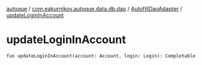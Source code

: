 [autoque](../../index.md) / [com.eakurnikov.autoque.data.db.dao](../index.md) / [AutofillDaoAdapter](index.md) / [updateLoginInAccount](./update-login-in-account.md)

# updateLoginInAccount

`fun updateLoginInAccount(account: Account, login: Login): Completable`